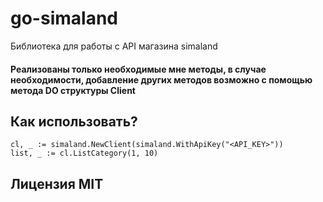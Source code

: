 # go-simaland
Библиотека для работы с API магазина simaland

#### Реализованы только необходимые мне методы, в случае необходимости, добавление других методов возможно с помощью метода DO структуры Client

## Как использовать?

```
cl, _ := simaland.NewClient(simaland.WithApiKey("<API_KEY>"))
list, _ := cl.ListCategory(1, 10)
```

## Лицензия MIT
